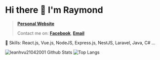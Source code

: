 # Hi there 👋 I'm Raymond
>  [**Personal Website**](https://nextjs-lavdev-portfolio.vercel.app/)
> 
> Contact me on: [**Facebook**](https://www.facebook.com/lavdev.fb), [**Email**](mailto:leanhvu21042001)

🌱 Skills: React.js, Vue.js, NodeJS, Express.js, NestJS, Laravel, Java, C# ...

![leanhvu21042001 Github Stats](https://github-readme-stats.vercel.app/api?username=leanhvu21042001&show_icons=true&theme=tokyonight)
![Top Langs](https://github-readme-stats.vercel.app/api/top-langs/?username=leanhvu21042001&layout=compact&theme=tokyonight)

<!--
## Current:
- [@Freelancer](https://github.com/leanhvu21042001)

## Companies worked:
- [@GoldenOwlAsia](https://goldenowl.asia/)
- [@MID](https://masothue.com/0312974791-cong-ty-tnhh-thuong-mai-dich-vu-mid)
- [@Prime Commerce Asia](https://www.primecommerce.asia/)

I miss commit past date. -->
